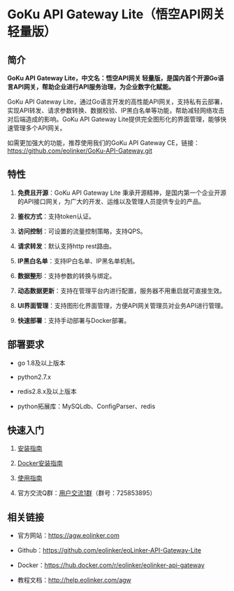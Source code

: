 # GoKu API Gateway Lite（悟空API网关 轻量版）

## 简介

**GoKu API Gateway Lite，中文名：悟空API网关 轻量版，是国内首个开源Go语言API网关，帮助企业进行API服务治理，为企业数字化赋能。**

GoKu API Gateway Lite，通过Go语言开发的高性能API网关，支持私有云部署，实现API转发、请求参数转换、数据校验、IP黑白名单等功能，帮助减轻网络攻击对后端造成的影响。GoKu API Gateway Lite提供完全图形化的界面管理，能够快速管理多个API网关。

如需更加强大的功能，推荐使用我们的GoKu API Gateway CE，链接：https://github.com/eolinker/GoKu-API-Gateway.git

## 特性

1. **免费且开源**：GoKu API Gateway Lite 秉承开源精神，是国内第一个企业开源的API接口网关，为广大的开发、运维以及管理人员提供专业的产品。

2. **鉴权方式**：支持token认证。

3. **访问控制**：可设置的流量控制策略，支持QPS。

4. **请求转发**：默认支持http rest路由。

5. **IP黑白名单**：支持IP白名单、IP黑名单机制。

6. **数据整形**：支持参数的转换与绑定。

7. **动态数据更新**：支持在管理平台内进行配置，服务器不用重启就可直接生效。

8. **UI界面管理**：支持图形化界面管理，方便API网关管理员对业务API进行管理。

9. **快速部署**：支持手动部署与Docker部署。


## 部署要求

* go 1.8及以上版本

* python2.7.x

* redis2.8.x及以上版本

* python拓展库：MySQLdb、ConfigParser、redis

## 快速入门


1. [安装指南](http://help.eolinker.com/agw/?target=/md/%E9%83%A8%E7%BD%B2/%E9%83%A8%E7%BD%B2%E6%8C%87%E5%8D%97 "安装指南") 

2. [Docker安装指南](http://help.eolinker.com/agw/?target=/md/%E9%83%A8%E7%BD%B2/Docker%E9%83%A8%E7%BD%B2%E6%8C%87%E5%8D%97 "Docker安装指南")

3. [使用指南](http://help.eolinker.com/agw/?target=/md/index "使用指南")

4. 官方交流Q群：[用户交流1群](https://jq.qq.com/?_wv=1027&k=5ikfC2S)（群号：725853895）

## 相关链接

* 官方网站：https://agw.eolinker.com

* Github：https://github.com/eolinker/eoLinker-API-Gateway-Lite

* Docker：https://hub.docker.com/r/eolinker/eolinker-api-gateway

* 教程文档：http://help.eolinker.com/agw
